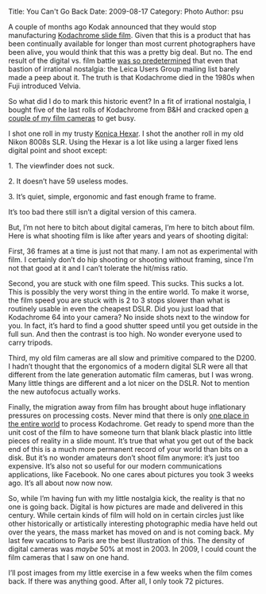 Title: You Can't Go Back
Date: 2009-08-17
Category: Photo
Author: psu

<p>A couple of months ago Kodak announced that they would stop manufacturing <a href="http://en.wikipedia.org/wiki/Kodachrome">Kodachrome slide film</a>. Given that this is a product that has been continually available for longer than most current photographers have been alive, you would think that this was a pretty big deal. But no. The end result of the digital vs. film battle <a href="http://mutable-states.com/requiem-for-the-latent-image.html">was so predetermined</a> that even that bastion of irrational nostalgia: the Leica Users Group mailing list barely made a peep about it. The truth is that Kodachrome died in the 1980s when Fuji introduced Velvia.<br />
<span id="more-2056"></span></p>
<p>So what did I do to mark this historic event? In a fit of irrational nostalgia, I bought five of the last rolls of Kodachrome from B&#038;H and cracked open <a href="http://mutable-states.com/false-nostalgia.html">a couple of my film cameras</a> to get busy.</p>
<p>I shot one roll in my trusty <a href="http://www.cameraquest.com/konhex.htm">Konica Hexar</a>. I shot the another roll in my old Nikon 8008s SLR. Using the Hexar is a lot like using a larger fixed lens digital point and shoot except:</p>
<p>1. The viewfinder does not suck.</p>
<p>2. It doesn&#8217;t have 59 useless modes.</p>
<p>3. It&#8217;s quiet, simple, ergonomic and fast enough frame to frame.</p>
<p>It&#8217;s too bad there still isn&#8217;t a digital version of this camera.</p>
<p>But, I&#8217;m not here to bitch about digital cameras, I&#8217;m here to bitch about film. Here is what shooting film is like after years and years of shooting digital:</p>
<p>First, 36 frames at a time is just not that many. I am not as experimental with film. I certainly don&#8217;t do hip shooting or shooting without framing, since I&#8217;m not that good at it and I can&#8217;t tolerate the hit/miss ratio.</p>
<p>Second, you are stuck with one film speed. This sucks. This sucks a lot. This is possibly the very worst thing in the entire world. To make it worse, the film speed you are stuck with is 2 to 3 stops slower than what is routinely usable in even the cheapest DSLR. Did you just load that Kodachrome 64 into your camera? No inside shots next to the window for you. In fact, it&#8217;s hard to find a good shutter speed until you get outside in the full sun. And then the contrast is too high. No wonder everyone used to carry tripods.</p>
<p>Third, my old film cameras are all slow and primitive compared to the D200. I hadn&#8217;t thought that the ergonomics of a modern digital SLR were all that different from the late generation automatic film cameras, but I was wrong. Many little things are different and a lot nicer on the DSLR. Not to mention the new autofocus actually works.</p>
<p>Finally, the migration away from film has brought about huge inflationary pressures on processing costs. Never mind that there is only <a href="http://www.dwaynesphoto.com/">one place in the entire world</a> to process Kodachrome. Get ready to spend more than the unit cost of the film to have someone turn that blank black plastic into little pieces of reality in a slide mount. It&#8217;s true that what you get out of the back end of this is a much more permanent record of your world than bits on a disk. But it&#8217;s no wonder amateurs don&#8217;t shoot film anymore: it&#8217;s just too expensive. It&#8217;s also not so useful for our modern communications applications, like Facebook. No one cares about pictures you took 3 weeks ago. It&#8217;s all about now now now.</p>
<p>So, while I&#8217;m having fun with my little nostalgia kick, the reality is that no one is going back. Digital is how pictures are made and delivered in this century. While certain kinds of film will hold on in certain circles just like other historically or artistically interesting photographic media have held out over the years, the mass market has moved on and is not coming back. My last few vacations to Paris are the best illustration of this. The density of digital cameras was <em>maybe</em> 50% at most in 2003. In 2009, I could count the film cameras that I saw on one hand.</p>
<p>I&#8217;ll post images from my little exercise in a few weeks when the film comes back. If there was anything good. After all, I only took 72 pictures.</p>